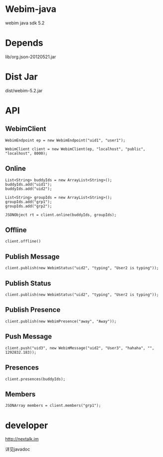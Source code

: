 
Webim-java
==========

webim java sdk 5.2

Depends
=======

lib/org.json-20120521.jar

Dist Jar
========

dist/webim-5.2.jar

API
===

WebimClient
------------------
	WebimEndpoint ep = new WebimEndpoint("uid1", "user1");

	WebimClient client = new WebimClient(ep, "localhost", "public", "localhost", 8000);

Online
------

	List<String> buddyIds = new ArrayList<String>();
	buddyIds.add("uid1");
	buddyIds.add("uid2");

	List<String> groupIds = new ArrayList<String>();
	groupIds.add("grp1");
	groupIds.add("grp2");

	JSONObject rt = client.online(buddyIds, groupIds);


Offline
-------	

	client.offline()


Publish Message
---------------

	client.publish(new WebimStatus("uid2", "typing", "User2 is typing"));

Publish Status
--------------

	client.publish(new WebimStatus("uid2", "typing", "User2 is typing"));
	
Publish Presence
----------------

	client.publish(new WebimPresence("away", "Away"));


Push Message
------------

	client.push("uid3", new WebimMessage("uid2", "User3", "hahaha", "", 1292832.183));

Presences
---------

	client.presences(buddyIds);

Members
-------
	
	JSONArray members = client.members("grp1");


developer
=========

http://nextalk.im

详见javadoc


